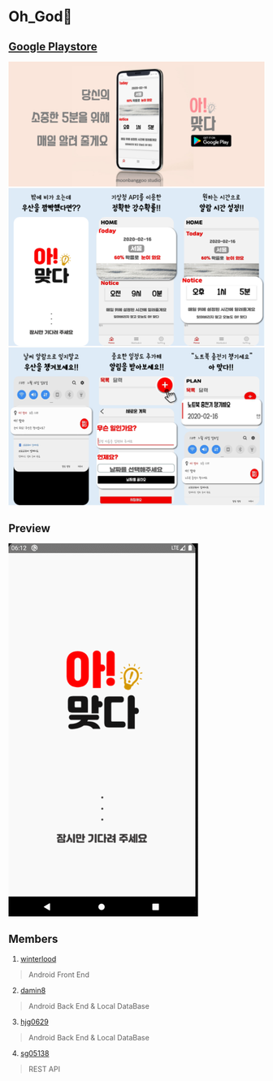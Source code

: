 # Oh_God🤣
[Google Playstore](https://play.google.com/store/apps/details?id=com.moonbanggoo.ohgod)
---
![](./Oh_God_APP/previews/app_banner.png)
![](.//Oh_God_APP/previews/archive1.png)
![](.//Oh_God_APP/previews/archive2.png)

Preview
---
![](./Oh_God_APP/previews/ver1.gif)


Members
---
1. [winterlood](https://github.com/winterlood) 
> Android Front End 

2. [damin8](https://github.com/damin8) 
> Android Back End & Local DataBase 

3. [hjg0629](https://github.com/hjg0629) 
> Android Back End & Local DataBase 

4. [sg05138](https://github.com/sg05138) 
> REST API
